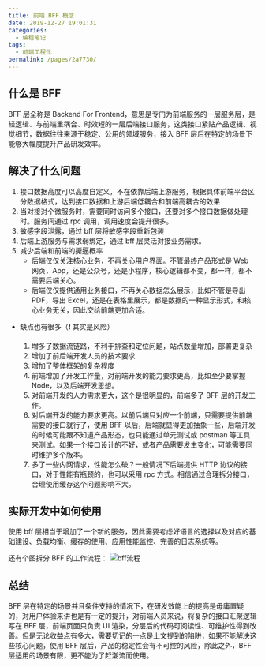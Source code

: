 ```yaml
---
title: 前端 BFF 概念
date: 2019-12-27 19:01:31
categories:
  - 编程笔记
tags:
  - 前端工程化
permalink: /pages/2a7730/
---
```


## 什么是 BFF

BFF 层全称是 Backend For Frontend，意思是专门为前端服务的一层服务层，是轻逻辑、与前端重耦合、时效短的一层后端接口服务，这类接口紧贴产品逻辑、视觉细节，数据往往来源于稳定、公用的领域服务，接入 BFF 层后在特定的场景下能够大幅度提升产品研发效率。

## 解决了什么问题

1. 接口数据高度可以高度自定义，不在依靠后端上游服务，根据具体前端平台区分数据格式，达到接口数据和上游后端低耦合和前端高耦合的效果
2. 当对接对个微服务时，需要同时访问多个接口，还要对多个接口数据做处理时。服务间通过 rpc 调用，调用速度会提升很多。
3. 敏感字段泄露，通过 bff 层将敏感字段重新包装
4. 后端上游服务与需求弱绑定，通过 bff 层灵活对接业务需求。
5. 减少后端和前端的撕逼概率
   - 后端仅仅关注核心业务，不再关心用户界面。不管最终产品形式是 Web 网页，App，还是公众号，还是小程序，核心逻辑都不变，都一样，都不需要后端关心。
   - 后端仅仅提供通用业务接口，不再关心数据怎么展示，比如不管是导出 PDF，导出 Excel，还是在表格里展示，都是数据的一种显示形式，和核心业务无关，因此交给前端更加合适。

- 缺点也有很多（❗️ 其实是风险）

  1. 增多了数据流链路，不利于排查和定位问题，站点数量增加，部署更复杂
  2. 增加了前后端开发人员的技术要求
  3. 增加了整体框架的复杂程度
  4. 前端增加了开发工作量，对前端开发的能力要求更高，比如至少要掌握 Node，以及后端开发思想。
  5. 对前端开发的人力需求更大，这个是很明显的，前端多了 BFF 层的开发工作。
  6. 对后端开发的能力要求更高。以前后端只对应一个前端，只需要提供前端需要的接口就行了，使用 BFF 以后，后端就显得更加抽象一些，后端开发的时候可能跟不知道产品形态，也只能通过单元测试或 postman 等工具来测试。如果一个接口设计的不好，或者产品需要发生变化，可能需要同时维护多个版本。
  7. 多了一些内网请求，性能怎么破？一般情况下后端提供 HTTP 协议的接口，对于性能有瓶颈的，也可以采用 rpc 方式。相信通过合理拆分接口，合理使用缓存这个问题影响不大。

## 实际开发中如何使用

使用 bff 层相当于增加了一个新的服务，因此需要考虑好语言的选择以及对应的基础建设、负载均衡、缓存的使用、应用性能监控、完善的日志系统等。

还有个图拆分 BFF 的工作流程：
![bff流程](https://cdn.clearlywind.com/blog-images/images/bff-workflow.png)

## 总结

BFF 层在特定的场景并且条件支持的情况下，在研发效能上的提高是毋庸置疑的，对用户体验来讲也是有一定的提升，对前端人员来说，将复杂的接口汇聚逻辑写在 BFF 层，前端页面只负责 UI 渲染，分层后的代码可阅读性、可维护性得到改善。但是无论收益点有多大，需要切记的一点是上文提到的陷阱，如果不能解决这些核心问题，使用 BFF 层后，产品的稳定性会有不可控的风险，除此之外，BFF 层适用的场景有限，更不能为了赶潮流而使用。
